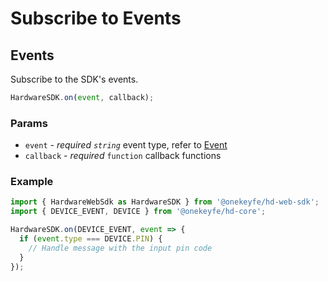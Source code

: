 # Subscribe to Events

## Events

Subscribe to the SDK's events.

```typescript
HardwareSDK.on(event, callback);
```

### Params

* `event` - _required `string`_ event type, refer to [Event](broken-reference)
* `callback` - _required_ `function` callback functions

### Example

```typescript
import { HardwareWebSdk as HardwareSDK } from '@onekeyfe/hd-web-sdk';
import { DEVICE_EVENT, DEVICE } from '@onekeyfe/hd-core';

HardwareSDK.on(DEVICE_EVENT, event => {
  if (event.type === DEVICE.PIN) {
    // Handle message with the input pin code
  }
});
```
